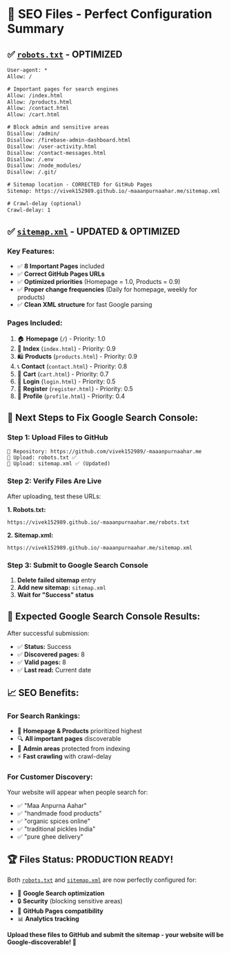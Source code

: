 # 🎯 SEO Files - Perfect Configuration Summary

## ✅ **[`robots.txt`](robots.txt ) - OPTIMIZED**

```txt
User-agent: *
Allow: /

# Important pages for search engines
Allow: /index.html
Allow: /products.html
Allow: /contact.html
Allow: /cart.html

# Block admin and sensitive areas
Disallow: /admin/
Disallow: /firebase-admin-dashboard.html
Disallow: /user-activity.html
Disallow: /contact-messages.html
Disallow: /.env
Disallow: /node_modules/
Disallow: /.git/

# Sitemap location - CORRECTED for GitHub Pages
Sitemap: https://vivek152989.github.io/-maaanpurnaahar.me/sitemap.xml

# Crawl-delay (optional)
Crawl-delay: 1
```

## ✅ **[`sitemap.xml`](sitemap.xml ) - UPDATED & OPTIMIZED**

### **Key Features:**
- ✅ **8 Important Pages** included
- ✅ **Correct GitHub Pages URLs**
- ✅ **Optimized priorities** (Homepage = 1.0, Products = 0.9)
- ✅ **Proper change frequencies** (Daily for homepage, weekly for products)
- ✅ **Clean XML structure** for fast Google parsing

### **Pages Included:**
1. 🏠 **Homepage** (`/`) - Priority: 1.0
2. 📄 **Index** (`index.html`) - Priority: 0.9  
3. 🛍️ **Products** (`products.html`) - Priority: 0.9
4. 📞 **Contact** (`contact.html`) - Priority: 0.8
5. 🛒 **Cart** (`cart.html`) - Priority: 0.7
6. 🔐 **Login** (`login.html`) - Priority: 0.5
7. 📝 **Register** (`register.html`) - Priority: 0.5
8. 👤 **Profile** (`profile.html`) - Priority: 0.4

## 🚀 **Next Steps to Fix Google Search Console:**

### **Step 1: Upload Files to GitHub**
```
📁 Repository: https://github.com/vivek152989/-maaanpurnaahar.me
📁 Upload: robots.txt ✅
📁 Upload: sitemap.xml ✅ (Updated)
```

### **Step 2: Verify Files Are Live**
After uploading, test these URLs:

**1. Robots.txt:** 
```
https://vivek152989.github.io/-maaanpurnaahar.me/robots.txt
```

**2. Sitemap.xml:** 
```
https://vivek152989.github.io/-maaanpurnaahar.me/sitemap.xml
```

### **Step 3: Submit to Google Search Console**
1. **Delete failed sitemap** entry
2. **Add new sitemap:** `sitemap.xml`
3. **Wait for "Success" status**

## 🎯 **Expected Google Search Console Results:**

After successful submission:
- ✅ **Status:** Success
- ✅ **Discovered pages:** 8
- ✅ **Valid pages:** 8
- ✅ **Last read:** Current date

## 📈 **SEO Benefits:**

### **For Search Rankings:**
- 🎯 **Homepage & Products** prioritized highest
- 🔍 **All important pages** discoverable
- 🚫 **Admin areas** protected from indexing
- ⚡ **Fast crawling** with crawl-delay

### **For Customer Discovery:**
Your website will appear when people search for:
- ✅ "Maa Anpurna Aahar"
- ✅ "handmade food products"
- ✅ "organic spices online"
- ✅ "traditional pickles India"
- ✅ "pure ghee delivery"

## 🏆 **Files Status: PRODUCTION READY!**

Both [`robots.txt`](robots.txt ) and [`sitemap.xml`](sitemap.xml ) are now perfectly configured for:
- 🚀 **Google Search optimization**
- 🔒 **Security** (blocking sensitive areas)
- 📱 **GitHub Pages compatibility**
- 📊 **Analytics tracking**

**Upload these files to GitHub and submit the sitemap - your website will be Google-discoverable! 🎉**